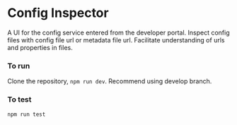 # Config Inspector

A UI for the config service entered from the developer portal. Inspect config files with config file url or metadata file url. Facilitate understanding of urls and properties in files.

### To run ###
Clone the repository, ```npm run dev```. Recommend using develop branch.

### To test ###
```npm run test```
